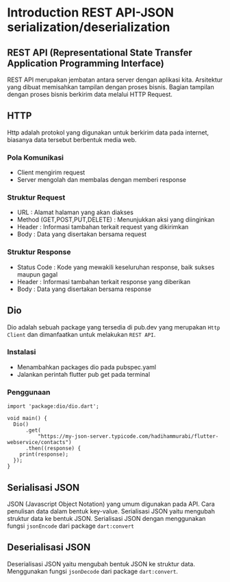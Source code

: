 # Introduction REST API-JSON serialization/deserialization

## REST API (Representational State Transfer Application Programming Interface)
REST API merupakan jembatan antara server dengan aplikasi kita. Arsitektur yang dibuat memisahkan tampilan dengan proses bisnis. Bagian tampilan dengan proses bisnis berkirim data melalui HTTP Request.

## HTTP
Http adalah protokol yang digunakan untuk berkirim data pada internet, biasanya data tersebut berbentuk media web.
### Pola Komunikasi
- Client mengirim request
- Server mengolah dan membalas dengan memberi response
### Struktur Request
- URL : Alamat halaman yang akan diakses
- Method (GET,POST,PUT,DELETE) : Menunjukkan aksi yang diinginkan
- Header : Informasi tambahan terkait request yang dikirimkan
- Body : Data yang disertakan bersama request

### Struktur Response
- Status Code : Kode yang mewakili keseluruhan response, baik sukses maupun gagal
- Header : Informasi tambahan terkait response yang diberikan
- Body : Data yang disertakan bersama response

## Dio
Dio adalah sebuah package yang tersedia di pub.dev yang merupakan `Http Client` dan dimanfaatkan untuk melakukan `REST API`. 
### Instalasi 
- Menambahkan packages dio pada pubspec.yaml
- Jalankan perintah flutter pub get pada terminal
### Penggunaan 
```
import 'package:dio/dio.dart';

void main() {
  Dio()
      .get(
          "https://my-json-server.typicode.com/hadihammurabi/flutter-webservice/contacts")
      .then((response) {
    print(response);
  });
}
```
## Serialisasi JSON
JSON (Javascript Object Notation) yang umum digunakan pada API. Cara penulisan data dalam bentuk key-value. Serialisasi JSON yaitu mengubah struktur data ke bentuk JSON.
Serialisasi JSON dengan menggunakan fungsi `jsonEncode` dari package `dart:convert`
## Deserialisasi JSON
Deserialisasi JSON yaitu mengubah bentuk JSON ke struktur data. Menggunakan fungsi `jsonDecode` dari package `dart:convert`.
